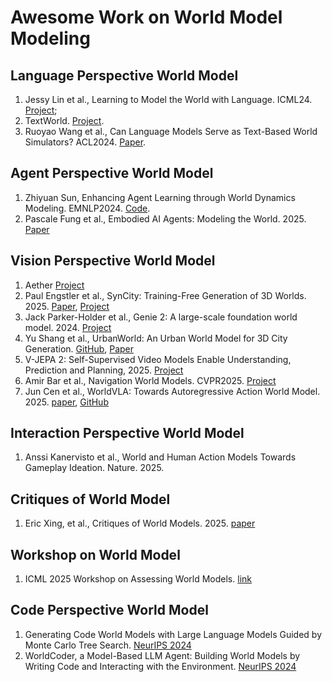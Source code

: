 # Awesome Work on World Model Modeling

## Language Perspective World Model

1. Jessy Lin et al., Learning to Model the World with Language. ICML24. [Project](https://dynalang.github.io/);
2. TextWorld. [Project](https://www.microsoft.com/en-us/research/project/textworld/).
3. Ruoyao Wang et al., Can Language Models Serve as Text-Based World Simulators? ACL2024. [Paper](https://aclanthology.org/2024.acl-short.1.pdf).


## Agent Perspective World Model

1. Zhiyuan Sun, Enhancing Agent Learning through World Dynamics Modeling. EMNLP2024. [Code](https://github.com/ZhiyuuanS/DiVE).
2. Pascale Fung et al., Embodied AI Agents: Modeling the World. 2025. [Paper](https://arxiv.org/pdf/2506.22355v2)


## Vision Perspective World Model

1. Aether [Project](https://aether-world.github.io/)
2. Paul Engstler et al., SynCity: Training-Free Generation of 3D Worlds. 2025. [Paper](https://arxiv.org/pdf/2503.16420), [Project](https://research.paulengstler.com/syncity/)
3. Jack Parker-Holder et al., Genie 2: A large-scale foundation world model. 2024. [Project](https://deepmind.google/discover/blog/genie-2-a-large-scale-foundation-world-model/)
4. Yu Shang et al., UrbanWorld: An Urban World Model for 3D City Generation. [GitHub](https://github.com/Urban-World/UrbanWorld), [Paper](https://arxiv.org/pdf/2407.11965)
5. V-JEPA 2: Self-Supervised Video Models Enable Understanding, Prediction and Planning, 2025. [Project](https://ai.meta.com/vjepa/)
6. Amir Bar et al., Navigation World Models. CVPR2025. [Project](https://www.amirbar.net/nwm/)
7. Jun Cen et al., WorldVLA: Towards Autoregressive Action World Model. 2025. [paper](https://arxiv.org/pdf/2506.21539), [GitHub](https://github.com/alibaba-damo-academy/WorldVLA)

## Interaction Perspective World Model

1. Anssi Kanervisto et al., World and Human Action Models Towards Gameplay Ideation. Nature. 2025.

## Critiques of World Model

1. Eric Xing, et al., Critiques of World Models. 2025. [paper](https://arxiv.org/pdf/2507.05169)


## Workshop on World Model

1. ICML 2025 Workshop on Assessing World Models. [link](https://www.worldmodelworkshop.org/home)

## Code Perspective World Model

1. Generating Code World Models with Large Language Models Guided by Monte Carlo Tree Search. [NeurIPS 2024](https://arxiv.org/pdf/2405.15383)
2. WorldCoder, a Model-Based LLM Agent: Building World Models by Writing Code and Interacting with the Environment. [NeurIPS 2024](https://arxiv.org/pdf/2402.12275)
